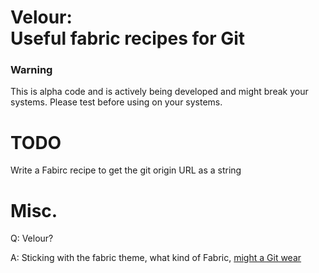 # Velour:<br />Useful fabric recipes for Git

### Warning
This is alpha code and is actively being developed and might break your systems. Please test before using on your systems.

# TODO
Write a Fabirc recipe to get the git origin URL as a string

# Misc.
Q: Velour?

A: Sticking with the fabric theme, what kind of Fabric, [might a Git wear](http://en.wikipedia.org/wiki/Git_(software)#History)

